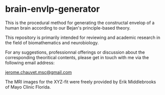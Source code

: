 # brain-envlp-generator
This is the procedural method for generating the constructal envelop of a human brain according to our Bejan's principle-based theory. 

This repository is primarily intended for reviewing and academic research in the field of biomathematics and neurobiology.

For any suggestions, professionnal offerings or discussion about the corresponding theoritical contents, please get in touch with me via the following email address:

jerome.chauvet.msc@gmail.com

The MRI images for the XYZ-fit were freely provided by Erik Middlebrooks of Mayo Clinic Florida.
